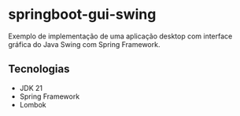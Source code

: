 # springboot-gui-swing
Exemplo de implementação de uma aplicação desktop com interface gráfica do Java Swing com Spring Framework.

## Tecnologias
* JDK 21
* Spring Framework
* Lombok
